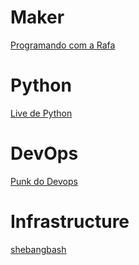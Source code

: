 # Maker

[Programando com a Rafa](https://www.youtube.com/channel/UCvE8mx7cfQo4bDlhd9ddgCg/featured)

# Python

[Live de Python](https://www.youtube.com/user/mendesesduardo)

# DevOps

[Punk do Devops](https://www.youtube.com/c/PunkdoDevOps)

# Infrastructure

[shebangbash](https://www.youtube.com/c/shebangbash)